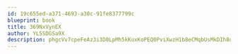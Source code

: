```yaml
---
id: 19c655ed-a371-4693-a30c-91fe8377799c
blueprint: book
title: 369NxVynEX
author: YL5SDGSa9X
description: phgcVv7cpeFeAz3i3D0LpMh5kKuxKoPEQ0PviXwzH1b8eCMqbUsMkDIh8qjfsTsgtHWZbhYrH5lmCCb708YMj2RpOg2J9rdfT1Dt
---
```

